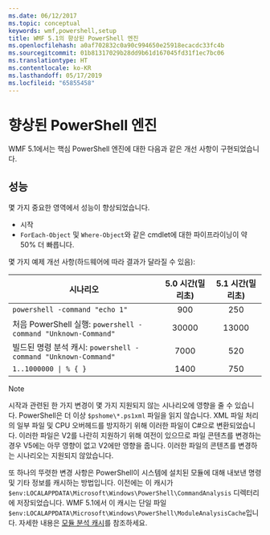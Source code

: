 ```yaml
---
ms.date: 06/12/2017
ms.topic: conceptual
keywords: wmf,powershell,setup
title: WMF 5.1의 향상된 PowerShell 엔진
ms.openlocfilehash: a0af702832c0a90c994650e25918ecacdc33fc4b
ms.sourcegitcommit: 01b81317029b28dd9b61d167045fd31f1ec7bc06
ms.translationtype: HT
ms.contentlocale: ko-KR
ms.lasthandoff: 05/17/2019
ms.locfileid: "65855458"
---
```

# <a name="powershell-engine-improvements"></a>향상된 PowerShell 엔진

WMF 5.1에서는 핵심 PowerShell 엔진에 대한 다음과 같은 개선 사항이 구현되었습니다.

## <a name="performance"></a>성능

몇 가지 중요한 영역에서 성능이 향상되었습니다.

- 시작
- `ForEach-Object` 및 `Where-Object`와 같은 cmdlet에 대한 파이프라이닝이 약 50% 더 빠릅니다.

몇 가지 예제 개선 사항(하드웨어에 따라 결과가 달라질 수 있음):

| 시나리오 | 5.0 시간(밀리초) | 5.1 시간(밀리초) |
| -------- | :---------------: | :---------------: |
| `powershell -command "echo 1"` | 900 | 250 |
| 처음 PowerShell 실행: `powershell -command "Unknown-Command"` | 30000 | 13000 |
| 빌드된 명령 분석 캐시: `powershell -command "Unknown-Command"` | 7000 | 520 |
| <code>1..1000000 &#124; % { }</code> | 1400 | 750 |

> [!NOTE]
> 시작과 관련된 한 가지 변경이 몇 가지 지원되지 않는 시나리오에 영향을 줄 수 있습니다. PowerShell은 더 이상 `$pshome\*.ps1xml` 파일을 읽지 않습니다. XML 파일 처리의 일부 파일 및 CPU 오버헤드를 방지하기 위해 이러한 파일이 C#으로 변환되었습니다. 이러한 파일은 V2를 나란히 지원하기 위해 여전이 있으므로 파일 콘텐츠를 변경하는 경우 V5에는 아무 영향이 없고 V2에만 영향을 줍니다. 이러한 파일의 콘텐츠를 변경하는 시나리오는 지원되지 않았습니다.

또 하나의 뚜렷한 변경 사항은 PowerShell이 시스템에 설치된 모듈에 대해 내보낸 명령 및 기타 정보를 캐시하는 방법입니다. 이전에는 이 캐시가 `$env:LOCALAPPDATA\Microsoft\Windows\PowerShell\CommandAnalysis` 디렉터리에 저장되었습니다. WMF 5.1에서 이 캐시는 단일 파일 `$env:LOCALAPPDATA\Microsoft\Windows\PowerShell\ModuleAnalysisCache`입니다. 자세한 내용은 [모듈 분석 캐시](release-notes.md#module-analysis-cache)를 참조하세요.